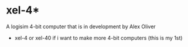 # xel-4*

A logisim 4-bit computer that is in development by Alex Oliver

* xel-4 or xel-40 if i want to make more 4-bit computers (this is my 1st)
